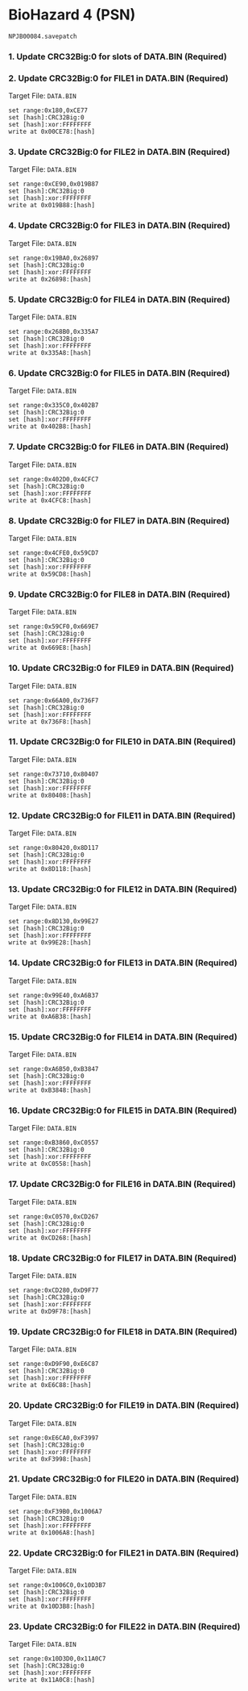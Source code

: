 # BioHazard 4 (PSN) 

`NPJB00084.savepatch`

### 1.  Update CRC32Big:0 for slots of DATA.BIN (Required)
### 2. Update CRC32Big:0 for FILE1 in DATA.BIN (Required)

Target File: `DATA.BIN`

```
set range:0x180,0xCE77
set [hash]:CRC32Big:0
set [hash]:xor:FFFFFFFF
write at 0x00CE78:[hash]
```

### 3. Update CRC32Big:0 for FILE2 in DATA.BIN (Required)

Target File: `DATA.BIN`

```
set range:0xCE90,0x019B87
set [hash]:CRC32Big:0
set [hash]:xor:FFFFFFFF
write at 0x019B88:[hash]
```

### 4. Update CRC32Big:0 for FILE3 in DATA.BIN (Required)

Target File: `DATA.BIN`

```
set range:0x19BA0,0x26897
set [hash]:CRC32Big:0
set [hash]:xor:FFFFFFFF
write at 0x26898:[hash]
```

### 5. Update CRC32Big:0 for FILE4 in DATA.BIN (Required)

Target File: `DATA.BIN`

```
set range:0x268B0,0x335A7
set [hash]:CRC32Big:0
set [hash]:xor:FFFFFFFF
write at 0x335A8:[hash]
```

### 6. Update CRC32Big:0 for FILE5 in DATA.BIN (Required)

Target File: `DATA.BIN`

```
set range:0x335C0,0x402B7
set [hash]:CRC32Big:0
set [hash]:xor:FFFFFFFF
write at 0x402B8:[hash]
```

### 7. Update CRC32Big:0 for FILE6 in DATA.BIN (Required)

Target File: `DATA.BIN`

```
set range:0x402D0,0x4CFC7
set [hash]:CRC32Big:0
set [hash]:xor:FFFFFFFF
write at 0x4CFC8:[hash]
```

### 8. Update CRC32Big:0 for FILE7 in DATA.BIN (Required)

Target File: `DATA.BIN`

```
set range:0x4CFE0,0x59CD7
set [hash]:CRC32Big:0
set [hash]:xor:FFFFFFFF
write at 0x59CD8:[hash]
```

### 9. Update CRC32Big:0 for FILE8 in DATA.BIN (Required)

Target File: `DATA.BIN`

```
set range:0x59CF0,0x669E7
set [hash]:CRC32Big:0
set [hash]:xor:FFFFFFFF
write at 0x669E8:[hash]
```

### 10. Update CRC32Big:0 for FILE9 in DATA.BIN (Required)

Target File: `DATA.BIN`

```
set range:0x66A00,0x736F7
set [hash]:CRC32Big:0
set [hash]:xor:FFFFFFFF
write at 0x736F8:[hash]
```

### 11. Update CRC32Big:0 for FILE10 in DATA.BIN (Required)

Target File: `DATA.BIN`

```
set range:0x73710,0x80407
set [hash]:CRC32Big:0
set [hash]:xor:FFFFFFFF
write at 0x80408:[hash]
```

### 12. Update CRC32Big:0 for FILE11 in DATA.BIN (Required)

Target File: `DATA.BIN`

```
set range:0x80420,0x8D117
set [hash]:CRC32Big:0
set [hash]:xor:FFFFFFFF
write at 0x8D118:[hash]
```

### 13. Update CRC32Big:0 for FILE12 in DATA.BIN (Required)

Target File: `DATA.BIN`

```
set range:0x8D130,0x99E27
set [hash]:CRC32Big:0
set [hash]:xor:FFFFFFFF
write at 0x99E28:[hash]
```

### 14. Update CRC32Big:0 for FILE13 in DATA.BIN (Required)

Target File: `DATA.BIN`

```
set range:0x99E40,0xA6B37
set [hash]:CRC32Big:0
set [hash]:xor:FFFFFFFF
write at 0xA6B38:[hash]
```

### 15. Update CRC32Big:0 for FILE14 in DATA.BIN (Required)

Target File: `DATA.BIN`

```
set range:0xA6B50,0xB3847
set [hash]:CRC32Big:0
set [hash]:xor:FFFFFFFF
write at 0xB3848:[hash]
```

### 16. Update CRC32Big:0 for FILE15 in DATA.BIN (Required)

Target File: `DATA.BIN`

```
set range:0xB3860,0xC0557
set [hash]:CRC32Big:0
set [hash]:xor:FFFFFFFF
write at 0xC0558:[hash]
```

### 17. Update CRC32Big:0 for FILE16 in DATA.BIN (Required)

Target File: `DATA.BIN`

```
set range:0xC0570,0xCD267
set [hash]:CRC32Big:0
set [hash]:xor:FFFFFFFF
write at 0xCD268:[hash]
```

### 18. Update CRC32Big:0 for FILE17 in DATA.BIN (Required)

Target File: `DATA.BIN`

```
set range:0xCD280,0xD9F77
set [hash]:CRC32Big:0
set [hash]:xor:FFFFFFFF
write at 0xD9F78:[hash]
```

### 19. Update CRC32Big:0 for FILE18 in DATA.BIN (Required)

Target File: `DATA.BIN`

```
set range:0xD9F90,0xE6C87
set [hash]:CRC32Big:0
set [hash]:xor:FFFFFFFF
write at 0xE6C88:[hash]
```

### 20. Update CRC32Big:0 for FILE19 in DATA.BIN (Required)

Target File: `DATA.BIN`

```
set range:0xE6CA0,0xF3997
set [hash]:CRC32Big:0
set [hash]:xor:FFFFFFFF
write at 0xF3998:[hash]
```

### 21. Update CRC32Big:0 for FILE20 in DATA.BIN (Required)

Target File: `DATA.BIN`

```
set range:0xF39B0,0x1006A7
set [hash]:CRC32Big:0
set [hash]:xor:FFFFFFFF
write at 0x1006A8:[hash]
```

### 22. Update CRC32Big:0 for FILE21 in DATA.BIN (Required)

Target File: `DATA.BIN`

```
set range:0x1006C0,0x10D3B7
set [hash]:CRC32Big:0
set [hash]:xor:FFFFFFFF
write at 0x10D3B8:[hash]
```

### 23. Update CRC32Big:0 for FILE22 in DATA.BIN (Required)

Target File: `DATA.BIN`

```
set range:0x10D3D0,0x11A0C7
set [hash]:CRC32Big:0
set [hash]:xor:FFFFFFFF
write at 0x11A0C8:[hash]
```

